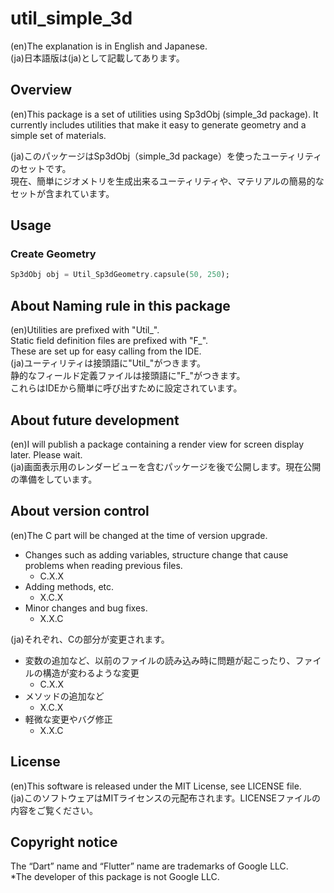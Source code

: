 # util_simple_3d

(en)The explanation is in English and Japanese.  
(ja)日本語版は(ja)として記載してあります。

## Overview
(en)This package is a set of utilities using Sp3dObj (simple_3d package).
It currently includes utilities that make it easy to generate geometry and a simple set of materials.

(ja)このパッケージはSp3dObj（simple_3d package）を使ったユーティリティのセットです。  
現在、簡単にジオメトリを生成出来るユーティリティや、マテリアルの簡易的なセットが含まれています。

## Usage
### Create Geometry
```dart
Sp3dObj obj = Util_Sp3dGeometry.capsule(50, 250);
```

## About Naming rule in this package
(en)Utilities are prefixed with "Util_".  
Static field definition files are prefixed with "F_".  
These are set up for easy calling from the IDE.  
(ja)ユーティリティは接頭語に"Util_"がつきます。  
静的なフィールド定義ファイルは接頭語に"F_"がつきます。  
これらはIDEから簡単に呼び出すために設定されています。  

## About future development
(en)I will publish a package containing a render view for screen display later. Please wait.  
(ja)画面表示用のレンダービューを含むパッケージを後で公開します。現在公開の準備をしています。

## About version control
(en)The C part will be changed at the time of version upgrade.
- Changes such as adding variables, structure change that cause problems when reading previous files.
    - C.X.X
- Adding methods, etc.
    - X.C.X
- Minor changes and bug fixes.
    - X.X.C

(ja)それぞれ、Cの部分が変更されます。
- 変数の追加など、以前のファイルの読み込み時に問題が起こったり、ファイルの構造が変わるような変更
    - C.X.X
- メソッドの追加など
    - X.C.X
- 軽微な変更やバグ修正
    - X.X.C

## License
(en)This software is released under the MIT License, see LICENSE file.  
(ja)このソフトウェアはMITライセンスの元配布されます。LICENSEファイルの内容をご覧ください。

## Copyright notice
The “Dart” name and “Flutter” name are trademarks of Google LLC.  
*The developer of this package is not Google LLC.